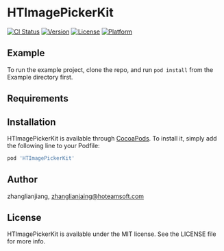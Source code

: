 # HTImagePickerKit

[![CI Status](https://img.shields.io/travis/zhanglianjiang/HTImagePickerKit.svg?style=flat)](https://travis-ci.org/zhanglianjiang/HTImagePickerKit)
[![Version](https://img.shields.io/cocoapods/v/HTImagePickerKit.svg?style=flat)](https://cocoapods.org/pods/HTImagePickerKit)
[![License](https://img.shields.io/cocoapods/l/HTImagePickerKit.svg?style=flat)](https://cocoapods.org/pods/HTImagePickerKit)
[![Platform](https://img.shields.io/cocoapods/p/HTImagePickerKit.svg?style=flat)](https://cocoapods.org/pods/HTImagePickerKit)

## Example

To run the example project, clone the repo, and run `pod install` from the Example directory first.

## Requirements

## Installation

HTImagePickerKit is available through [CocoaPods](https://cocoapods.org). To install
it, simply add the following line to your Podfile:

```ruby
pod 'HTImagePickerKit'
```

## Author

zhanglianjiang, zhanglianjaing@hoteamsoft.com

## License

HTImagePickerKit is available under the MIT license. See the LICENSE file for more info.
